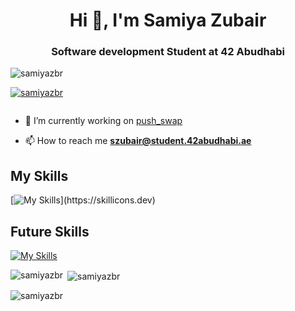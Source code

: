 <h1 align="center">Hi 👋, I'm Samiya Zubair</h1>
<h3 align="center">Software development Student at 42 Abudhabi</h3>

<p align="left"> <img src="https://komarev.com/ghpvc/?username=samiyazbr&label=Profile%20views&color=0e75b6&style=flat" alt="samiyazbr" /> </p>

<p align="left"> <a href="https://github.com/ryo-ma/github-profile-trophy"><img src="https://github-profile-trophy.vercel.app/?username=samiyazbr" alt="samiyazbr" /></a> </p>

<p align="left"> <a href="https://twitter.com/" target="blank"><img src="https://img.shields.io/twitter/follow/?logo=twitter&style=for-the-badge" alt="" /></a> </p>

- 🔭 I’m currently working on [push_swap](https://github.com/samiyazbr/push_swap)

- 📫 How to reach me **szubair@student.42abudhabi.ae**
## My Skills

[![My Skills](https://skillicons.dev/icons?i=c,cpp,bash,vim,vscode,stackoverflow,linkedin,html,github,git,figma,discord,)](https://skillicons.dev)

## Future Skills

[![My Skills](https://skillicons.dev/icons?i=flutter,css,postgres,nodejs,react,js,angular)](https://skillicons.dev)

<p><img align="left" src="https://github-readme-stats.vercel.app/api/top-langs?username=samiyazbr&show_icons=true&locale=en&layout=compact" alt="samiyazbr" /></p>

<p>&nbsp;<img align="center" src="https://github-readme-stats.vercel.app/api?username=samiyazbr&show_icons=true&locale=en" alt="samiyazbr" /></p>

<p><img align="center" src="https://github-readme-streak-stats.herokuapp.com/?user=samiyazbr&" alt="samiyazbr" /></p>
